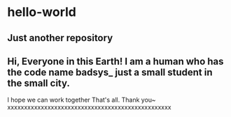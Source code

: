 # hello-world
Just  another repository
-------------------------------------------------
Hi, Everyone in this Earth!
I am a human who has the code name badsys_
just a small student in the small city.
-------------------------------------------------
I hope we can work together 
That's all. Thank you~
xxxxxxxxxxxxxxxxxxxxxxxxxxxxxxxxxxxxxxxxxxxxxxxxx
